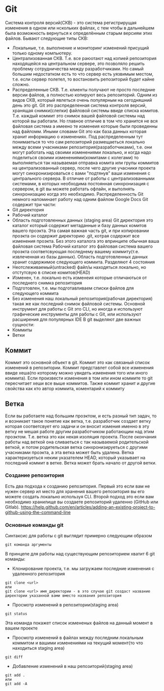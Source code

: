 # Git
Система контроля версий(СКВ) - это система регистрирущая изменения в одном или нскольких файлах, с тем чтобы в дальнейшем была возможность вернуться к определённым старым версиям этих файлов. Бывают следующие типы СКВ:
- Локальные, т.е. выполнение и мониторинг изменений присущий только одному компьютеру.
- Централизованная СКВ. Т.е. все раюотают над копией репозитория находящейся на центральном сервере, это позволяло решить проблему сотрудничества между разработчиками. Но самый большим недостатком есть то что сервер есть уязвимым местом, т.е. если сервер полетел, то востановить репозиторий будет кайне сложно.
- Распределенные СКВ. Т.е. клиенты получают не просто последние версии файлов, а полностью копируют весь репозиторий.
Одним из видов СКВ, который явлеться очень популярным на сегодняшний день это git. Git это распределенная система контроля версий, хранящая снимки(слепки) файловой системы ввиде списка комитов. Т.е. каждый коммит это снимок вашей файловой системы над которой вы работали. Но главное отличие в том что хранится не вся файловая система а имеено те изменеия которые были проведенны над файломм. Иными словами Git это как база данных которая хранит информацию о изменениях.
Под распределенным тут понимаеться то что сам репозиторий размещаеться локально между всеми учасниками репозитория(разработчиками), т.е. они могут работать над своими изменениями локально, и когда надо поделиться своими изменениями(комитами с колегами) то выполняеться так называемая отправка комита или групы коммитов на централизованный сервер, после чего другие учасники проекта могут синхронизироваться с вами "подтянув" ваши изменения с центрального сервера.
В отличие от работы с централизованными системами, в которых необходима постоянная синхронизация с сервером, в git вы можете работать офлайн, и выполнять синхронизацию когда это необходимо.
Распределенность Git немного напоминает работу над одним файлом Google Docs
Git содержит три части:
- Git директория
- Рабочий каталог
- Область подготовленных данных (staging area)
Git директория это каталог который содержит метаданные и базу данных комитов вашего проэкта. Эта самая важная часть git, и при копировании проэкта он содержит директорию .git, котрая содержит все изменения проэкта. Без этого каталога это впринципе обычная ваша файловая система
Рабочий каталог это файловая система вашего проэкта соответсвующая последнему вашему коммиту(т.е. извлеченная из базы данных).
Область подготовленных данных хранит содержимое следующего коммита. Разделяют 4 состояния
- Неотслеживаемый(untracked) файл/ы находяться локально, но отстутсвую в списке комитов(HEAD)
- Изменен, т.е. локально есть изменеия которые отличаються от последнего снимка репозитория
- Подготовлен, т.е. мы подготавливаем списки файлов для следующего коммита
- Без изменения наш локальный репозитория(рабочая директория) такая же как последний снимок файловой системы.
Основной инструмент для работы c Git это CLI, но иногда и используют графические инструменты для работы с Git, или используют расширения для популярных IDE
В git выделяют две важных сущности:
- Коммиты
- Ветки
## Коммит
Коммит это основной объект в git. Коммит это как связаный список изменений в репозитории. Коммит представлет собой  все изменения ввиде хеша(по которому можно увидеть изменения того или иного коммита). Если произвести изменения в том или ином коммите то git пересчитает хеши все выше коммитов. Также коммит хранит и другие свойства как кто автор коммита, коментарий к коммиту
## Ветка
Если вы работаете над большим проэктом, и есть разный тип задач, то и возникает такое понятие как ветка, т.е. разработчик создает ветку которая соответсвует его задачи и он вносит измения именно в эту ветку не мешая работе другим разработчиком работающим над этим проэктом. Т.е. ветка это как некая изоляция проекта. После окончания работы над веткой она сливаеться с так называемой родительской веткой, и потом родительская ветка синхронизируеться с другими учасниками проэкта, а эта ветка может быть удалена.
Ветка характеризуеться неким указателем HEAD, который указывает на последний коммит в ветке. Ветка может брать начало от другой ветки.
### Создание репозитория
Есть два подхода к созданию репозитория. Первый это если вам не нужен сервер ил место для хранения вашего репозитория вы его можете создать локально используя CLI. Второй подход это если вам необходимо хранилище вы создаете репозиторий удаленно (GitHub или Gitlab).
https://help.github.com/en/articles/adding-an-existing-project-to-github-using-the-command-line
### Основные команды git
Синтаксис для работы с git выглядит примерно следующим образом
```
git команда аргументы
```
В принцепе для работы над существующим репозиторием хватит 6 git команды:
- Клонирование проекта, т.е. мы загружаем последние изменения с удаленного репозитория
```
git clone <url>
или
git clone <url> имя_директории - в это случае git создаст название директории указанной вами вместо названия репозитория
```
- Просмотр изменений в репозитории(staging area)
```
git status
```
Эта команда покажет список измененых файлов на данный момент в вашем проекте
- Просмотр изменений в файлах между последним локальным коммитом и вашими изменениями на текущий момент(то что находиться staging area)
```
git diff
```
- Добавление изменений в наш репозиторий(staging area)
```
git add .
или
git add -A
```
